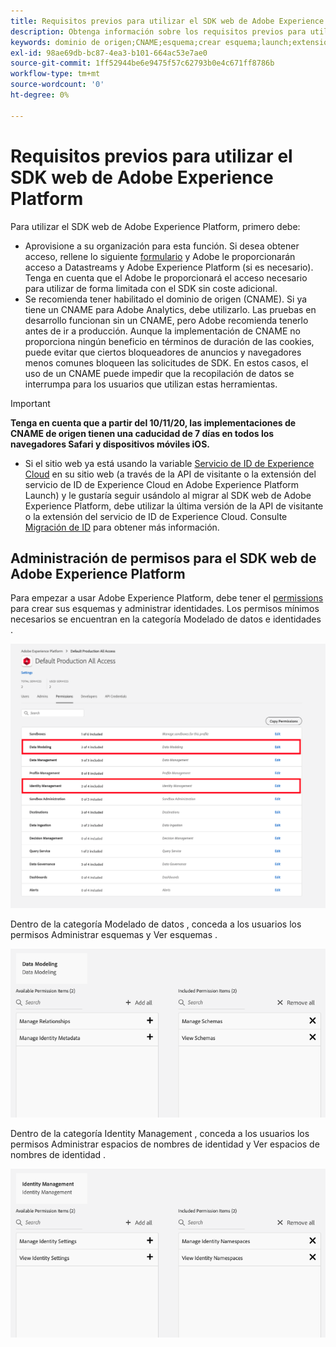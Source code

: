 ```yaml
---
title: Requisitos previos para utilizar el SDK web de Adobe Experience Platform
description: Obtenga información sobre los requisitos previos para utilizar el SDK web de Adobe Experience Platform.
keywords: dominio de origen;CNAME;esquema;crear esquema;launch;extensión de sdk web aep;extensión;id de configuración;herramienta de configuración;elemento de datos;crear elemento de datos;objeto XDM;sendEvent;enviar evento;
exl-id: 98ae69db-bc87-4ea3-b101-664ac53e7ae0
source-git-commit: 1ff52944be6e9475f57c62793b0e4c671ff8786b
workflow-type: tm+mt
source-wordcount: '0'
ht-degree: 0%

---
```


# Requisitos previos para utilizar el SDK web de Adobe Experience Platform

Para utilizar el SDK web de Adobe Experience Platform, primero debe:

- Aprovisione a su organización para esta función. Si desea obtener acceso, rellene lo siguiente [formulario](https://adobe.ly/websdkaccess) y Adobe le proporcionarán acceso a Datastreams y Adobe Experience Platform (si es necesario). Tenga en cuenta que el Adobe le proporcionará el acceso necesario para utilizar de forma limitada con el SDK sin coste adicional.
- Se recomienda tener habilitado el dominio de origen (CNAME). Si ya tiene un CNAME para Adobe Analytics, debe utilizarlo. Las pruebas en desarrollo funcionan sin un CNAME, pero Adobe recomienda tenerlo antes de ir a producción. Aunque la implementación de CNAME no proporciona ningún beneficio en términos de duración de las cookies, puede evitar que ciertos bloqueadores de anuncios y navegadores menos comunes bloqueen las solicitudes de SDK. En estos casos, el uso de un CNAME puede impedir que la recopilación de datos se interrumpa para los usuarios que utilizan estas herramientas.

>[!IMPORTANT]
>
>**Tenga en cuenta que a partir del 10/11/20, las implementaciones de CNAME de origen tienen una caducidad de 7 días en todos los navegadores Safari y dispositivos móviles iOS.**

- Si el sitio web ya está usando la variable [Servicio de ID de Experience Cloud](https://experienceleague.adobe.com/docs/experience-platform/edge/identity/overview.html) en su sitio web (a través de la API de visitante o la extensión del servicio de ID de Experience Cloud en Adobe Experience Platform Launch) y le gustaría seguir usándolo al migrar al SDK web de Adobe Experience Platform, debe utilizar la última versión de la API de visitante o la extensión del servicio de ID de Experience Cloud. Consulte [Migración de ID](https://experienceleague.adobe.com/docs/experience-platform/edge/identity/overview.html?lang=en#identity) para obtener más información.

## Administración de permisos para el SDK web de Adobe Experience Platform

Para empezar a usar Adobe Experience Platform, debe tener el [permissions](https://experienceleague.adobe.com/docs/experience-platform/access-control/home.html?lang=es) para crear sus esquemas y administrar identidades. Los permisos mínimos necesarios se encuentran en la categoría Modelado de datos e identidades .

![](../images/AEP-permission-categories.png)

Dentro de la categoría Modelado de datos , conceda a los usuarios los permisos Administrar esquemas y Ver esquemas .

![](../images/data-modeling-permissions.png)

Dentro de la categoría Identity Management , conceda a los usuarios los permisos Administrar espacios de nombres de identidad y Ver espacios de nombres de identidad .

![](../images/identity-management-permissions.png)
